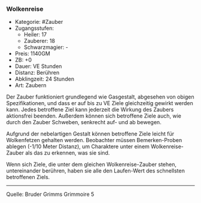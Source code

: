 ### Wolkenreise

- Kategorie: #Zauber
- Zugangsstufen:
  - Heiler: 17
  - Zauberer: 18
  - Schwarzmagier: -
- Preis: 1140GM
- ZB: +0
- Dauer: VE Stunden
- Distanz: Berühren
- Abklingzeit: 24 Stunden
- Art: Zaubern

Der Zauber funktioniert grundlegend wie Gasgestalt, abgesehen von obigen Spezifikationen, und dass er auf bis zu VE Ziele gleichzeitig gewirkt werden kann. Jedes betroffene Ziel kann jederzeit die Wirkung des Zaubers aktionsfrei beenden. Außerdem können sich betroffene Ziele auch, wie durch den Zauber Schweben, senkrecht auf- und ab bewegen.

Aufgrund der nebelartigen Gestalt können betroffene Ziele leicht für Wolkenfetzen gehalten werden. Beobachter müssen Bemerken-Proben ablegen (-1/10 Meter Distanz), um Charaktere unter einem Wolkenreise-Zauber als das zu erkennen, was sie sind.

Wenn sich Ziele, die unter dem gleichen Wolkenreise-Zauber stehen, untereinander berühren, haben sie alle den Laufen-Wert des schnellsten betroffenen Ziels.

---

Quelle: Bruder Grimms Grimmoire 5
